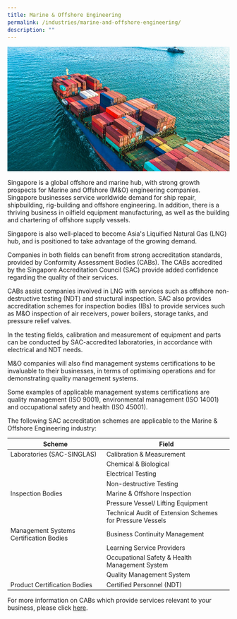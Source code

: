 ```yaml
---
title: Marine & Offshore Engineering
permalink: /industries/marine-and-offshore-engineering/
description: ""
---
```

![Marine and Offshore Engineering Industry](/images/industries/marine.jpg)

Singapore is a global offshore and marine hub, with strong growth prospects for Marine and Offshore (M&amp;O) engineering companies. Singapore businesses service worldwide demand for ship repair, shipbuilding, rig-building and offshore engineering. In addition, there is a thriving business in oilfield equipment manufacturing, as well as the building and chartering of offshore supply vessels.

Singapore is also well-placed to become Asia's Liquified Natural Gas (LNG) hub, and is positioned to take advantage of the growing demand.

Companies in both fields can benefit from strong accreditation standards, provided by Conformity Assessment Bodies (CABs).  The CABs accredited by the Singapore Accreditation Council (SAC) provide added confidence regarding the quality of their services.

CABs assist companies involved in LNG with services such as offshore non-destructive testing (NDT) and structural inspection. SAC also provides accreditation schemes for inspection bodies (IBs) to provide services such as M&amp;O inspection of air receivers, power boilers, storage tanks, and pressure relief valves.

In the testing fields, calibration and measurement of equipment and parts can be conducted by SAC-accredited laboratories, in accordance with electrical and NDT needs.

M&amp;O companies will also find management systems certifications to be invaluable to their businesses, in terms of optimising operations and for demonstrating quality management systems.

Some examples of applicable management systems certifications are quality management (ISO 9001), environmental management (ISO 14001) and occupational safety and health (ISO 45001).

The following SAC accreditation schemes are applicable to the Marine &amp; Offshore Engineering industry:

<table>
<thead>
  <tr>
    <th>Scheme</th>
    <th>Field</th>
  </tr>
</thead>
<tbody>
  <tr>
    <td>Laboratories (SAC-SINGLAS)</td>
    <td>Calibration &amp; Measurement</td>
  </tr>
  <tr>
    <td> </td>
    <td>Chemical &amp; Biological</td>
  </tr>
  <tr>
    <td> </td>
    <td>Electrical Testing</td>
  </tr>
  <tr>
    <td> </td>
    <td>Non-destructive Testing</td>
  </tr>
  <tr>
    <td>Inspection Bodies</td>
    <td>Marine &amp; Offshore Inspection</td>
  </tr>
  <tr>
    <td> </td>
    <td>Pressure Vessel/ Lifting Equipment</td>
  </tr>
  <tr>
    <td> </td>
    <td>Technical Audit of Extension Schemes for Pressure Vessels</td>
  </tr>
  <tr>
    <td>Management Systems Certification Bodies</td>
    <td>Business Continuity Management</td>
  </tr>
  <tr>
    <td> </td>
    <td>Learning Service Providers</td>
  </tr>
  <tr>
    <td> </td>
    <td>Occupational Safety &amp; Health Management System</td>
  </tr>
  <tr>
    <td> </td>
    <td>Quality Management System</td>
  </tr>
  <tr>
    <td>Product Certification Bodies</td>
    <td>Certified Personnel (NDT)</td>
  </tr>
</tbody>
</table>


                     

For more information on CABs which provide services relevant to your business, please click [here](/services/accreditation-services).